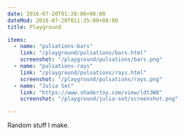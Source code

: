 ```yaml
---
date: 2016-07-20T01:20:00+08:00
dateMod: 2016-07-20T011:35:00+08:00
title: Playground

items:
  - name: "pulsations-bars"
    link: "/playground/pulsations/bars.html"
    screenshot: "/playground/pulsations/bars.png"
  - name: "pulsations-rays"
    link: "/playground/pulsations/rays.html"
    screenshot: "/playground/pulsations/rays.png"
  - name: "Julia Set"
    link: "https://www.shadertoy.com/view/ldt3W8"
    screenshot: "/playground/julia-set/screenshot.png"

---
```


Random stuff I make.

<!-- TODO add descriptions -->

